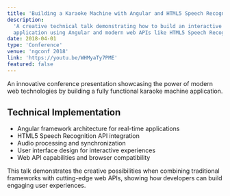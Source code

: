 ```yaml
---
title: 'Building a Karaoke Machine with Angular and HTML5 Speech Recognition'
description:
  'A creative technical talk demonstrating how to build an interactive karaoke
  application using Angular and modern web APIs like HTML5 Speech Recognition.'
date: 2018-04-01
type: 'Conference'
venue: 'ngconf 2018'
link: 'https://youtu.be/WHMyaTy7PME'
featured: false
---
```


An innovative conference presentation showcasing the power of modern web
technologies by building a fully functional karaoke machine application.

## Technical Implementation

- Angular framework architecture for real-time applications
- HTML5 Speech Recognition API integration
- Audio processing and synchronization
- User interface design for interactive experiences
- Web API capabilities and browser compatibility

This talk demonstrates the creative possibilities when combining traditional
frameworks with cutting-edge web APIs, showing how developers can build engaging
user experiences.
